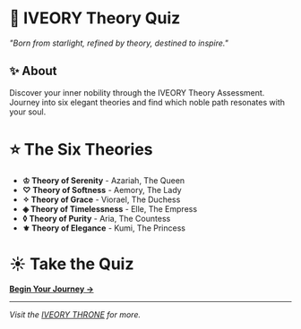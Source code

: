 # 🌟 IVEORY Theory Quiz

*"Born from starlight, refined by theory, destined to inspire."*

## ✨ About
Discover your inner nobility through the IVEORY Theory Assessment. Journey into six elegant theories and find which noble path resonates with your soul.

# ⭐ The Six Theories
- **♔ Theory of Serenity** - Azariah, The Queen
- **♡ Theory of Softness** - Aemory, The Lady  
- **✧ Theory of Grace** - Viorael, The Duchess
- **◈ Theory of Timelessness** - Elle, The Empress
- **◊ Theory of Purity** - Aria, The Countess
- **⚜ Theory of Elegance** - Kumi, The Princess

# ☀️ Take the Quiz
[**Begin Your Journey →**](https://iveory-throne.github.io/theory-quiz/)

---
*Visit the [IVEORY THRONE](https://thisisiveory.crd.co) for more.*
